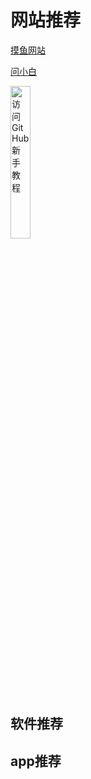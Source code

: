 # 网站推荐

[摸鱼网站](https://poki.com/zh)

[问小白](https://www.wenxiaobai.com/)

<a href="https://hellogithub.com/" target="_blank">
  <img src="/logo.png"  width="25%" alt="访问GitHub新手教程">
</a>


## 软件推荐





## app推荐
